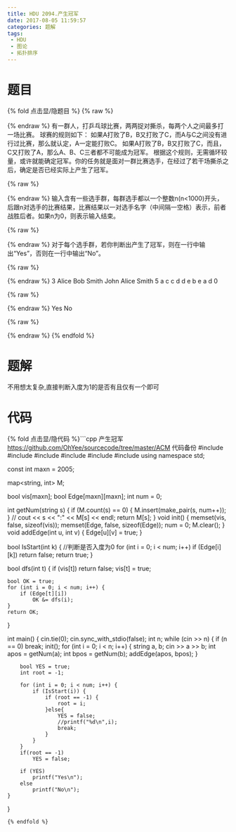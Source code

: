 ```yaml
---
title: HDU 2094.产生冠军
date: 2017-08-05 11:59:57
categories: 题解
tags:
 - HDU
 - 图论
 - 拓扑排序
---
```


# 题目

{% fold 点击显/隐题目 %}
{% raw %}<div class="oj"><div class="part" title="Description">{% endraw %}
有一群人，打乒乓球比赛，两两捉对撕杀，每两个人之间最多打一场比赛。 
球赛的规则如下： 
如果A打败了B，B又打败了C，而A与C之间没有进行过比赛，那么就认定，A一定能打败C。 
如果A打败了B，B又打败了C，而且，C又打败了A，那么A、B、C三者都不可能成为冠军。 
根据这个规则，无需循环较量，或许就能确定冠军。你的任务就是面对一群比赛选手，在经过了若干场撕杀之后，确定是否已经实际上产生了冠军。

{% raw %}</div><div class="part" title="Input">{% endraw %}
输入含有一些选手群，每群选手都以一个整数n(n&lt;1000)开头，后跟n对选手的比赛结果，比赛结果以一对选手名字（中间隔一空格）表示，前者战胜后者。如果n为0，则表示输入结束。

{% raw %}</div><div class="part" title="Output">{% endraw %}
对于每个选手群，若你判断出产生了冠军，则在一行中输出“Yes”，否则在一行中输出“No”。

{% raw %}</div><div class="samp"><div class="clear"></div><div class="input part" title="Sample Input">{% endraw %}
3
Alice Bob
Smith John
Alice Smith
5
a c
c d
d e
b e
a d
0

{% raw %}</div><div class="output part" title="Sample Output">{% endraw %}
Yes
No

{% raw %}</div><div class="clear"></div></div></div>{% endraw %}
{% endfold %}

<!--more-->
# 题解

不用想太复杂,直接判断入度为1的是否有且仅有一个即可  



# 代码
{% fold 点击显/隐代码 %}```cpp 产生冠军 https://github.com/OhYee/sourcecode/tree/master/ACM 代码备份
#include <cstdio>
#include <cstring>
#include <iostream>
#include <map>
#include <string>
#include <vector>
using namespace std;

const int maxn = 2005;

map<string, int> M;

bool vis[maxn];
bool Edge[maxn][maxn];
int num = 0;

int getNum(string s) {
    if (M.count(s) == 0) {
        M.insert(make_pair(s, num++));
    }
    // cout << s << ":" << M[s] << endl;
    return M[s];
}
void init() {
    memset(vis, false, sizeof(vis));
    memset(Edge, false, sizeof(Edge));
    num = 0;
    M.clear();
}
void addEdge(int u, int v) { Edge[u][v] = true; }

bool IsStart(int k) {
    //判断是否入度为0
    for (int i = 0; i < num; i++)
        if (Edge[i][k])
            return false;
    return true;
}

bool dfs(int t) {
    if (vis[t])
        return false;
    vis[t] = true;

    bool OK = true;
    for (int i = 0; i < num; i++) {
        if (Edge[t][i])
            OK &= dfs(i);
    }
    return OK;
}

int main() {
    cin.tie(0);
    cin.sync_with_stdio(false);
    int n;
    while (cin >> n) {
        if (n == 0)
            break;
        init();
        for (int i = 0; i < n; i++) {
            string a, b;
            cin >> a >> b;
            int apos = getNum(a);
            int bpos = getNum(b);
            addEdge(apos, bpos);
        }

        bool YES = true;
        int root = -1;

        for (int i = 0; i < num; i++) {
            if (IsStart(i)) {
                if (root == -1) {
                    root = i;
                }else{
                    YES = false;
                    //printf("%d\n",i);
                    break;
                }
            }
        }
        if(root == -1)
            YES = false;

        if (YES)
            printf("Yes\n");
        else
            printf("No\n");
    }
}
```
{% endfold %}
